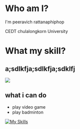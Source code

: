 # Who am I?
I'm peeravich rattanaphiphop

CEDT chulalongkorn University

# What my skill?

a;sdlkfja;sdlkfja;sdklfj
----------

![](https://th.bing.com/th/id/OIP.j1bVYJyDtklU_q-pceGDuQHaHa?rs=1&pid=ImgDetMain)

## what i can do
- play video game
- play badminton


[![My Skills](https://skillicons.dev/icons?i=cpp)](https://skillicons.dev)



<!--
**Peerav/Peerav** is a ✨ _special_ ✨ repository because its `README.md` (this file) appears on your GitHub profile.

Here are some ideas to get you started:

- 🔭 I’m currently working on ...
- 🌱 I’m currently learning ...
- 👯 I’m looking to collaborate on ...
- 🤔 I’m looking for help with ...
- 💬 Ask me about ...
- 📫 How to reach me: ...
- 😄 Pronouns: ...
- ⚡ Fun fact: ...
-->
